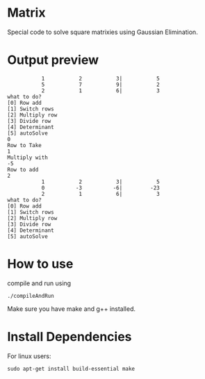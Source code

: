 # Matrix
Special code to solve square matrixies using Gaussian Elimination.
# Output preview
```
           1           2           3|           5
           5           7           9|           2
           2           1           6|           3
what to do?
[0] Row add
[1] Switch rows
[2] Multiply row
[3] Divide row
[4] Determinant
[5] autoSolve
0
Row to Take
1
Multiply with
-5
Row to add
2
           1           2           3|           5
           0          -3          -6|         -23
           2           1           6|           3
what to do?
[0] Row add
[1] Switch rows
[2] Multiply row
[3] Divide row
[4] Determinant
[5] autoSolve
```
# How to use
compile and run using
```
./compileAndRun
```
Make sure you have make and g++ installed.
# Install Dependencies
For linux users: 
```
sudo apt-get install build-essential make
```

